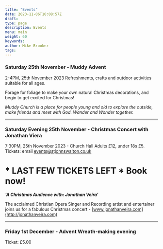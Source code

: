 ```yaml
---
title: "Events"
date: 2023-11-06T10:08:57Z
draft: 
type: page
description: Events
menu: main
weight: 60
keywords:
author: Mike Brooker 
tags: 
---
```



### Saturday 25th November - Muddy Advent 
2-4PM, 25th November 2023 
Refreshments, crafts and outdoor activities suitable for all ages. 

Forage for foliage to make your own natural Christmas decorations, and begin to get excited for Christmas!

*Muddy Church is a place for people young and old to explore the outside, make friends and meet with God. Wander and Wonder together.*


---

### Saturday Evening 25th November - Christmas Concert with Jonathan Viera 
7:30PM, 25th November 2023 - Church Hall Adults £12, under 18s £5. Tickets: email events@stjohnswalton.co.uk

# * LAST FEW TICKETS LEFT * Book now!

***'A Christmas Audience with: Jonathan Veira'***

The acclaimed Christian Opera Singer and Recording artist and entertainer joins us for a fabulous Christmas concert - [www.jonathanveira.com](http://jonathanveira.com)

---

### Friday 1st December - Advent Wreath-making evening

Ticket: £5.00


